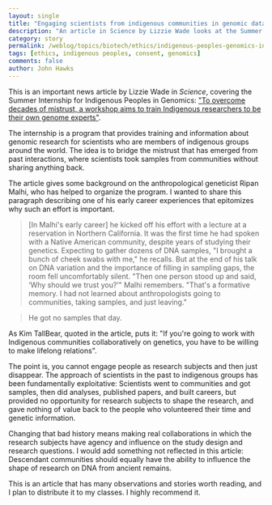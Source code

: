 ```yaml
---
layout: single
title: "Engaging scientists from indigenous communities in genomic data"
description: "An article in Science by Lizzie Wade looks at the Summer Internship for Indigenous Peoples in Genomics."
category: story
permalink: /weblog/topics/biotech/ethics/indigenous-peoples-genomics-internship-2018.html
tags: [ethics, indigenous peoples, consent, genomics]
comments: false
author: John Hawks
---
```


This is an important news article by Lizzie Wade in <em>Science</em>, covering the Summer Internship for Indigenous Peoples in Genomics: <a href="http://www.sciencemag.org/news/2018/09/overcome-decades-mistrust-workshop-aims-train-indigenous-researchers-be-their-own">"To overcome decades of mistrust, a workshop aims to train Indigenous researchers to be their own genome experts"</a>.

The internship is a program that provides training and information about genomic research for scientists who are members of indigenous groups around the world. The idea is to bridge the mistrust that has emerged from past interactions, where scientists took samples from communities without sharing anything back.

The article gives some background on the anthropological geneticist Ripan Malhi, who has helped to organize the program. I wanted to share this paragraph describing one of his early career experiences that epitomizes why such an effort is important.

<blockquote>[In Malhi's early career] he kicked off his effort with a lecture at a reservation in Northern California. It was the first time he had spoken with a Native American community, despite years of studying their genetics. Expecting to gather dozens of DNA samples, "I brought a bunch of cheek swabs with me," he recalls. But at the end of his talk on DNA variation and the importance of filling in sampling gaps, the room fell uncomfortably silent. "Then one person stood up and said, ‘Why should we trust you?’" Malhi remembers. "That's a formative memory. I had not learned about anthropologists going to communities, taking samples, and just leaving."</blockquote>

<blockquote>He got no samples that day.</blockquote>

As Kim TallBear, quoted in the article, puts it: "If you're going to work with Indigenous communities collaboratively on genetics, you have to be willing to make lifelong relations".

The point is, you cannot engage people as research subjects and then just disappear. The approach of scientists in the past to indigenous groups has been fundamentally exploitative: Scientists went to communities and got samples, then did analyses, published papers, and built careers, but provided no opportunity for research subjects to shape the research, and gave nothing of value back to the people who volunteered their time and genetic information.

Changing that bad history means making real collaborations in which the research subjects have agency and influence on the study design and research questions. I would add something not reflected in this article: Descendant communities should equally have the ability to influence the shape of research on DNA from ancient remains.

This is an article that has many observations and stories worth reading, and I plan to distribute it to my classes. I highly recommend it.


